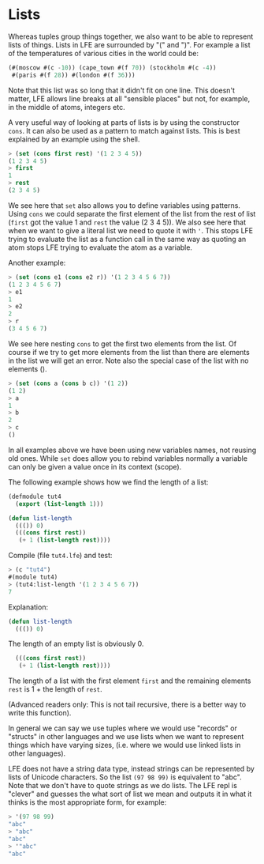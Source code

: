 # Lists

Whereas tuples group things together, we also want to be able to represent lists of things. Lists in LFE are surrounded by "(" and ")". For example a list of the temperatures of various cities in the world could be:

```lisp
(#(moscow #(c -10)) (cape_town #(f 70)) (stockholm #(c -4))
 #(paris #(f 28)) #(london #(f 36)))
```

Note that this list was so long that it didn't fit on one line. This doesn't matter, LFE allows line breaks at all "sensible places" but not, for example, in the middle of atoms, integers etc.

A very useful way of looking at parts of lists is by using the constructor ``cons``. It can also be used as a pattern to match against lists. This is best explained by an example using the shell.

```lisp
> (set (cons first rest) '(1 2 3 4 5))
(1 2 3 4 5)
> first
1
> rest
(2 3 4 5)
```

We see here that ``set`` also allows you to define variables using patterns. Using ``cons`` we could separate the first element of the list from the rest of list (``first`` got the value 1 and ``rest`` the value (2 3 4 5)). We also see here that when we want to give a literal list we need to quote it with ``'``. This stops LFE trying to evaluate the list as a function call in the same way as quoting an atom stops LFE trying to evaluate the atom as a variable.

Another example:

```lisp
> (set (cons e1 (cons e2 r)) '(1 2 3 4 5 6 7))
(1 2 3 4 5 6 7)
> e1
1
> e2
2
> r
(3 4 5 6 7)
```

We see here nesting ``cons`` to get the first two elements from the list. Of course if we try to get more elements from the list than there are elements in the list we will get an error. Note also the special case of the list with no elements ().

```lisp
> (set (cons a (cons b c)) '(1 2))
(1 2)
> a
1
> b
2
> c
()
```

In all examples above we have been using new variables names, not reusing old ones. While ``set`` does allow you to rebind variables normally a variable can only be given a value once in its context (scope).

The following example shows how we find the length of a list:

```lisp
(defmodule tut4
  (export (list-length 1)))

(defun list-length
  ((()) 0)
  (((cons first rest))
   (+ 1 (list-length rest))))
```

Compile (file ``tut4.lfe``) and test:

```lisp
> (c "tut4")
#(module tut4)
> (tut4:list-length '(1 2 3 4 5 6 7))
7
```

Explanation:

```lisp
(defun list-length
  ((()) 0)
```

The length of an empty list is obviously 0.

```lisp
  (((cons first rest))
   (+ 1 (list-length rest))))
```

The length of a list with the first element ``first`` and the remaining elements ``rest`` is 1 + the length of ``rest``.

(Advanced readers only: This is not tail recursive, there is a better way to write this function).

In general we can say we use tuples where we would use "records" or "structs" in other languages and we use lists when we want to represent things which have varying sizes, (i.e. where we would use linked lists in other languages).

LFE does not have a string data type, instead strings can be represented by lists of Unicode characters. So the list ``(97 98 99)`` is equivalent to "abc". Note that we don't have to quote strings as we do lists. The LFE repl is "clever" and guesses the what sort of list we mean and outputs it in what it thinks is the most appropriate form, for example:

```lisp
> '(97 98 99)
"abc"
> "abc"
"abc"
> '"abc"
"abc"
```
